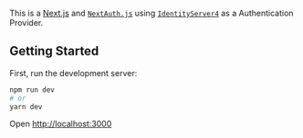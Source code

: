 This is a [Next.js](https://nextjs.org/) and [`NextAuth.js`](https://https://next-auth.js.org/) using [`IdentityServer4`](https://identityserver4.readthedocs.io/) as a Authentication Provider.

## Getting Started

First, run the development server:

```bash
npm run dev
# or
yarn dev
```

Open [http://localhost:3000](http://localhost:3000)
